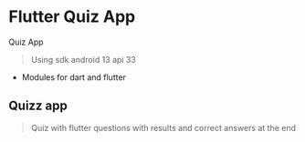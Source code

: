 # Flutter Quiz App
Quiz App 
 > Using sdk android 13 api 33
 - Modules for dart and flutter
## Quizz app
 > Quiz with flutter questions with results and correct answers at the end
